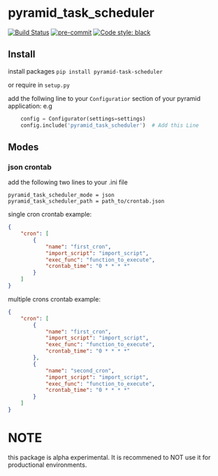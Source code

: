 # pyramid_task_scheduler

[![Build Status](https://cloud.drone.io/api/badges/Eldhrimner/pyramid_task_scheduler/status.svg)](https://cloud.drone.io/Eldhrimner/pyramid_task_scheduler)
[![pre-commit](https://img.shields.io/badge/pre--commit-enabled-brightgreen?logo=pre-commit&logoColor=white)](https://github.com/pre-commit/pre-commit)
[![Code style: black](https://img.shields.io/badge/code%20style-black-000000.svg)](https://github.com/psf/black)

## Install

install packages
`pip install pyramid-task-scheduler`

or require in `setup.py`

add the follwing line to your `Configuratior` section of your pyramid application:
e.g
```python
    config = Configurator(settings=settings)
    config.include('pyramid_task_scheduler')  # Add this Line
```
## Modes

### json crontab

add the following two lines to your .ini file

```{ .ini }
pyramid_task_scheduler_mode = json
pyramid_task_scheduler_path = path_to/crontab.json
```

single cron crontab example:

```json
{
	"cron": [
		{
			"name": "first_cron",
			"import_script": "import_script",
			"exec_func": "function_to_execute",
			"crontab_time": "0 * * * *"
		}
	]
}
```

multiple crons crontab example:

```json
{
    "cron": [
        {
            "name": "first_cron",
            "import_script": "import_script",
            "exec_func": "function_to_execute",
            "crontab_time": "0 * * * *"
        },
        {
            "name": "second_cron",
            "import_script": "import_script",
            "exec_func": "function_to_execute",
            "crontab_time": "0 * * * *"
        }
    ]   
}
```

# NOTE

this package is alpha experimental. It is recommened to NOT use it for productional environments.
